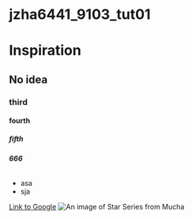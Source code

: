 # jzha6441_9103_tut01

# Inspiration
## No idea
### third
#### fourth
##### fifth
###### ***666***

- asa
- sja

[Link to Google](https://www.google.com)
![An image of Star Series from Mucha](https://www.pinterest.com/pin/367324913326942472/)